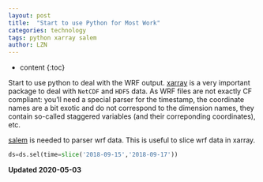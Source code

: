 ```yaml
---
layout: post
title:  "Start to use Python for Most Work"
categories: technology
tags: python xarray salem  
author: LZN
---
```


* content
{:toc}

Start to use python to deal with the WRF output. [xarray](http://xarray.pydata.org/en/stable/index.html) is a very important package to deal with `NetCDF` and `HDF5` data.
As WRF files are not exactly CF compliant: you’ll need a special parser for the timestamp, the coordinate names are a bit exotic and do not correspond to the dimension names, they contain so-called staggered variables (and their correponding coordinates), etc.

[salem](https://salem.readthedocs.io/en/latest/wrf.html) is needed to parser wrf data. This is useful to slice wrf data in xarray.

```python
ds=ds.sel(time=slice('2018-09-15','2018-09-17'))
```






**Updated 2020-05-03**

